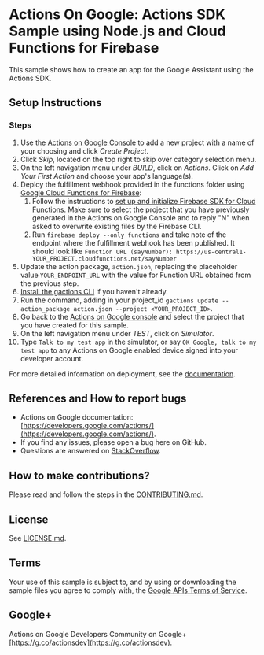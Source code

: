 # Actions On Google: Actions SDK Sample using Node.js and Cloud Functions for Firebase

This sample shows how to create an app for the Google Assistant using the Actions SDK.

## Setup Instructions

### Steps
1. Use the [Actions on Google Console](https://console.actions.google.com) to add a new project with a name of your choosing and click *Create Project*.
1. Click *Skip*, located on the top right to skip over category selection menu.
1. On the left navigation menu under *BUILD*, click on *Actions*. Click on *Add Your First Action* and choose your app's language(s).
1. Deploy the fulfillment webhook provided in the functions folder using [Google Cloud Functions for Firebase](https://firebase.google.com/docs/functions/):
   1. Follow the instructions to [set up and initialize Firebase SDK for Cloud Functions](https://firebase.google.com/docs/functions/get-started#set_up_and_initialize_functions_sdk). Make sure to select the project that you have previously generated in the Actions on Google Console and to reply "N" when asked to overwrite existing files by the Firebase CLI.
   1. Run `firebase deploy --only functions` and take note of the endpoint where the fulfillment webhook has been published. It should look like `Function URL (sayNumber): https://us-central1-YOUR_PROJECT.cloudfunctions.net/sayNumber`
1. Update the action package, `action.json`, replacing the placeholder value `YOUR_ENDPOINT_URL` with the value for Function URL obtained from the previous step.
1. [Install the gactions CLI](https://developers.google.com/actions/tools/gactions-cli) if you haven't already.
1. Run the command, adding in your project_id `gactions update --action_package action.json --project <YOUR_PROJECT_ID>`.
1. Go back to the [Actions on Google console](https://console.actions.google.com) and select the project that you have created for this sample.
1. On the left navigation menu under *TEST*, click on *Simulator*.
1. Type `Talk to my test app` in the simulator, or say `OK Google, talk to my test app` to any Actions on Google enabled device signed into your developer account.

For more detailed information on deployment, see the [documentation](https://developers.google.com/actions/sdk/deploy-fulfillment).

## References and How to report bugs
* Actions on Google documentation: [https://developers.google.com/actions/](https://developers.google.com/actions/).
* If you find any issues, please open a bug here on GitHub.
* Questions are answered on [StackOverflow](https://stackoverflow.com/questions/tagged/actions-on-google).

## How to make contributions?
Please read and follow the steps in the [CONTRIBUTING.md](CONTRIBUTING.md).

## License
See [LICENSE.md](LICENSE.md).

## Terms
Your use of this sample is subject to, and by using or downloading the sample files you agree to comply with, the [Google APIs Terms of Service](https://developers.google.com/terms/).

## Google+
Actions on Google Developers Community on Google+ [https://g.co/actionsdev](https://g.co/actionsdev).

